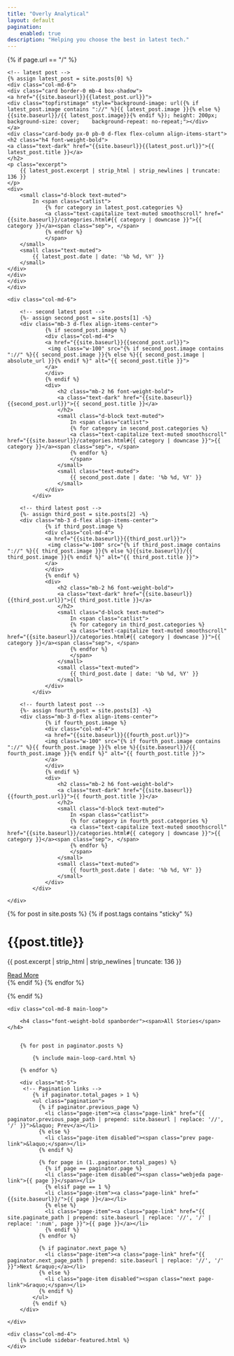 ```yaml
---
title: "Overly Analytical"
layout: default
pagination:
    enabled: true
description: "Helping you choose the best in latest tech."
---
```



<div class="container">
    
{% if page.url == "/" %}
    
    
    
<!-- Begin post excerpts, let's highlight the first 4 posts on top -->
<div class="row remove-site-content-margin">
    
    <!-- latest post -->
    {% assign latest_post = site.posts[0] %}
    <div class="col-md-6">
    <div class="card border-0 mb-4 box-shadow">   
    <a href="{{site.baseurl}}{{latest_post.url}}">
    <div class="topfirstimage" style="background-image: url({% if latest_post.image contains "://" %}{{ latest_post.image }}{% else %} {{site.baseurl}}/{{ latest_post.image}}{% endif %}); height: 200px;    background-size: cover;    background-repeat: no-repeat;"></div>     
    </a>
    <div class="card-body px-0 pb-0 d-flex flex-column align-items-start">
    <h2 class="h4 font-weight-bold">
    <a class="text-dark" href="{{site.baseurl}}{{latest_post.url}}">{{ latest_post.title }}</a>
    </h2>
    <p class="excerpt">
        {{ latest_post.excerpt | strip_html | strip_newlines | truncate: 136 }}
    </p>
    <div>
        <small class="d-block text-muted">
            In <span class="catlist">
                {% for category in latest_post.categories %}
                <a class="text-capitalize text-muted smoothscroll" href="{{site.baseurl}}/categories.html#{{ category | downcase }}">{{ category }}</a><span class="sep">, </span>
                {% endfor %}
                </span>                   
        </small>
        <small class="text-muted">
            {{ latest_post.date | date: '%b %d, %Y' }}
        </small>
    </div>
    </div>
    </div>
    </div>
    
    <div class="col-md-6">
        
        <!-- second latest post -->
        {%- assign second_post = site.posts[1] -%}        
        <div class="mb-3 d-flex align-items-center">                
                {% if second_post.image %}
                <div class="col-md-4">
                <a href="{{site.baseurl}}{{second_post.url}}">
                 <img class="w-100" src="{% if second_post.image contains "://" %}{{ second_post.image }}{% else %}{{ second_post.image | absolute_url }}{% endif %}" alt="{{ second_post.title }}">
                </a>
                </div>
                {% endif %}                
                <div>
                    <h2 class="mb-2 h6 font-weight-bold">
                    <a class="text-dark" href="{{site.baseurl}}{{second_post.url}}">{{ second_post.title }}</a>
                    </h2>
                    <small class="d-block text-muted">
                        In <span class="catlist">
                        {% for category in second_post.categories %}
                        <a class="text-capitalize text-muted smoothscroll" href="{{site.baseurl}}/categories.html#{{ category | downcase }}">{{ category }}</a><span class="sep">, </span>
                        {% endfor %}
                        </span>                   
                    </small>
                    <small class="text-muted">
                        {{ second_post.date | date: '%b %d, %Y' }}
                    </small>
                </div>
            </div>
        
        <!-- third latest post -->
        {%- assign third_post = site.posts[2] -%}        
        <div class="mb-3 d-flex align-items-center">                
                {% if third_post.image %}
                <div class="col-md-4">
                <a href="{{site.baseurl}}{{third_post.url}}">
                 <img class="w-100" src="{% if third_post.image contains "://" %}{{ third_post.image }}{% else %}{{site.baseurl}}/{{ third_post.image }}{% endif %}" alt="{{ third_post.title }}">
                </a>
                </div>
                {% endif %}                
                <div>
                    <h2 class="mb-2 h6 font-weight-bold">
                    <a class="text-dark" href="{{site.baseurl}}{{third_post.url}}">{{ third_post.title }}</a>
                    </h2>
                    <small class="d-block text-muted">
                        In <span class="catlist">
                        {% for category in third_post.categories %}
                        <a class="text-capitalize text-muted smoothscroll" href="{{site.baseurl}}/categories.html#{{ category | downcase }}">{{ category }}</a><span class="sep">, </span>
                        {% endfor %}
                        </span>                   
                    </small>
                    <small class="text-muted">
                        {{ third_post.date | date: '%b %d, %Y' }}
                    </small>
                </div>
            </div>
        
        <!-- fourth latest post -->
        {%- assign fourth_post = site.posts[3] -%}        
        <div class="mb-3 d-flex align-items-center">                
                {% if fourth_post.image %}
                <div class="col-md-4">
                <a href="{{site.baseurl}}{{fourth_post.url}}">
                <img class="w-100" src="{% if fourth_post.image contains "://" %}{{ fourth_post.image }}{% else %}{{site.baseurl}}/{{ fourth_post.image }}{% endif %}" alt="{{ fourth_post.title }}">
                </a>
                </div>
                {% endif %}                
                <div>
                    <h2 class="mb-2 h6 font-weight-bold">
                    <a class="text-dark" href="{{site.baseurl}}{{fourth_post.url}}">{{ fourth_post.title }}</a>
                    </h2>
                    <small class="d-block text-muted">
                        In <span class="catlist">
                        {% for category in fourth_post.categories %}
                        <a class="text-capitalize text-muted smoothscroll" href="{{site.baseurl}}/categories.html#{{ category | downcase }}">{{ category }}</a><span class="sep">, </span>
                        {% endfor %}
                        </span>                   
                    </small>
                    <small class="text-muted">
                        {{ fourth_post.date | date: '%b %d, %Y' }}
                    </small>
                </div>
            </div>
        
    </div>
    
</div>
    
<!-- Sticky - add sticky tag to the post you want to highlight here - tags: [sticky] -->
{% for post in site.posts %} 
{% if post.tags contains "sticky" %}
<div class="jumbotron jumbotron-fluid jumbotron-home pt-0 pb-0 mt-3 mb-2rem bg-lightblue position-relative">
    <div class="pl-4 pr-0 h-100 tofront">
        <div class="row justify-content-between">
            <div class="col-md-6 pt-6 pb-6 pr-lg-4 align-self-center">
                <h1 class="mb-3">{{post.title}}</h1>
                <p class="mb-3 lead">
                    {{ post.excerpt | strip_html | strip_newlines | truncate: 136 }}
                </p>
                <a href="{{site.baseurl}}{{post.url}}" class="btn btn-dark">Read More</a>
            </div>
            <div class="col-md-6 d-none d-md-block pr-0" style="background-size:cover;background-image:url({{site.baseurl}}/{{ post.image }});">	
            </div>
        </div>
    </div>
</div> 
{% endif %}
{% endfor %}


    


{% endif %} <!--endif page url is / -->
    


<!-- Now the rest of the posts with the usual loop but with an offset:4 on the first page so we can skeep the first 4 posts displayed above -->
    
<div class="row mt-3">
   
    <div class="col-md-8 main-loop">
        
        <h4 class="font-weight-bold spanborder"><span>All Stories</span></h4>
        

        {% for post in paginator.posts %}
        
            {% include main-loop-card.html %}
        
        {% endfor %}
        
        <div class="mt-5">
         <!-- Pagination links -->
            {% if paginator.total_pages > 1 %}
            <ul class="pagination"> 
              {% if paginator.previous_page %}
                <li class="page-item"><a class="page-link" href="{{ paginator.previous_page_path | prepend: site.baseurl | replace: '//', '/' }}">&laquo; Prev</a></li>
              {% else %}
                <li class="page-item disabled"><span class="prev page-link">&laquo;</span></li>
              {% endif %}

              {% for page in (1..paginator.total_pages) %}
                {% if page == paginator.page %}
                <li class="page-item disabled"><span class="webjeda page-link">{{ page }}</span></li>
                {% elsif page == 1 %}
                <li class="page-item"><a class="page-link" href="{{site.baseurl}}/">{{ page }}</a></li>
                {% else %}
                <li class="page-item"><a class="page-link" href="{{ site.paginate_path | prepend: site.baseurl | replace: '//', '/' | replace: ':num', page }}">{{ page }}</a></li>
                {% endif %}
              {% endfor %}

              {% if paginator.next_page %}
                <li class="page-item"><a class="page-link" href="{{ paginator.next_page_path | prepend: site.baseurl | replace: '//', '/' }}">Next &raquo;</a></li>
              {% else %}
                <li class="page-item disabled"><span class="next page-link">&raquo;</span></li>
              {% endif %}
            </ul>
            {% endif %}      
        </div>
        
    </div>
    
    <div class="col-md-4">
        {% include sidebar-featured.html %}    
    </div>
    
</div>



</div>